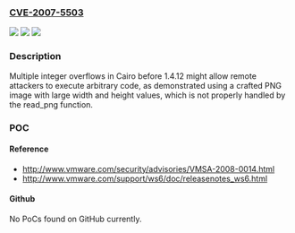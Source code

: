 ### [CVE-2007-5503](https://cve.mitre.org/cgi-bin/cvename.cgi?name=CVE-2007-5503)
![](https://img.shields.io/static/v1?label=Product&message=n%2Fa&color=blue)
![](https://img.shields.io/static/v1?label=Version&message=%3D%20n%2Fa%20&color=brighgreen)
![](https://img.shields.io/static/v1?label=Vulnerability&message=n%2Fa&color=brighgreen)

### Description

Multiple integer overflows in Cairo before 1.4.12 might allow remote attackers to execute arbitrary code, as demonstrated using a crafted PNG image with large width and height values, which is not properly handled by the read_png function.

### POC

#### Reference
- http://www.vmware.com/security/advisories/VMSA-2008-0014.html
- http://www.vmware.com/support/ws6/doc/releasenotes_ws6.html

#### Github
No PoCs found on GitHub currently.

